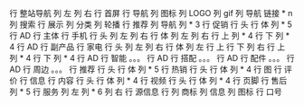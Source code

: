 行 整站导航
       列 左
       列 右
行 首屏
       行 导航
            列 图标
                 列 LOGO
                 列 gif
            列 导航
                 链接 * n
            列 搜索
       行 展示
            列 分类
            列 轮播
       行 推荐
            列 导航
            列 * 3
       行 促销
            行 头
            行 体
               列 * 5
       行 AD
行 主体
       行 手机
            行 头
               列 左
               列 右
            行 体
                列 左
                列 右
                    行 上
                       列 * 4
                    行 下
                       列 * 4
       行 AD
       行 副产品
            行 家电 
                 行 头
                    列 左
                    列 右
                 行 体
                    列 左
                       行 上
                       行 下
                    列 右
                       行 上
                          列 * 4
                       行 下
                          列 * 4
            行 AD
            行 智能
                  。。。
            行 AD
            行 搭配
                  。。。
            行 AD
            行 配件
                  。。。
            行 AD
            行 周边 
                  。。。
       行 推荐
            行 头
            行 体
               列 * 5
       行 热销
            行 头
            行 体
               列 * 4
                    行 图
                    行 评价
                    行 信息
       行 内容
            行 头
            行 体
               列 * 4
       行 视频
            行 头
            行 体
               列 * 4
行 页脚
       行 售后
          列 * 5
       行 服务
          列 左
             列 * 6
          列 右
       行 源信息
          行
                列 商标
                列 信息
                列 图标
          行 口号